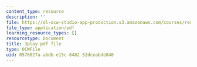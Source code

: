 ```yaml
---
content_type: resource
description: ''
file: https://ol-ocw-studio-app-production.s3.amazonaws.com/courses/res-9-003-brains-minds-and-machines-summer-course-summer-2015/0576027aabdbe15c848252dceabde840_Bn49TBjEAI4.pdf
file_type: application/pdf
learning_resource_types: []
resourcetype: Document
title: 3play pdf file
type: OCWFile
uid: 0576027a-abdb-e15c-8482-52dceabde840
---
```

